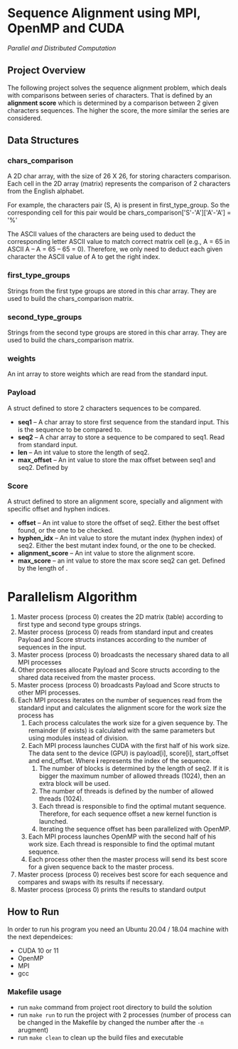 # Sequence Alignment using MPI, OpenMP and CUDA

_Parallel and Distributed Computation_


## Project Overview

The following project solves the sequence alignment problem, which deals with comparisons between series of characters. That is defined by an **alignment score** which is determined by a comparison between 2 given characters sequences. The higher the score, the more similar the series are considered.

## Data Structures

### **chars\_comparison**

A 2D char array, with the size of 26 X 26, for storing characters comparison. Each cell in the 2D array (matrix) represents the comparison of 2 characters from the English alphabet.

For example, the characters pair (S, A) is present in first\_type\_group. So the corresponding cell for this pair would be chars\_comparison[&#39;S&#39;-&#39;A&#39;][&#39;A&#39;-&#39;A&#39;] = &#39;%&#39;

The ASCII values of the characters are being used to deduct the corresponding letter ASCII value to match correct matrix cell (e.g., A = 65 in ASCII A – A = 65 – 65 = 0). Therefore, we only need to deduct each given character the ASCII value of A to get the right index.

### **first\_type\_groups**

Strings from the first type groups are stored in this char array. They are used to build the chars\_comparison matrix.

### **second\_type\_groups**

Strings from the second type groups are stored in this char array. They are used to build the chars\_comparison matrix.

### **weights**

An int array to store weights which are read from the standard input.

### **Payload**

A struct defined to store 2 characters sequences to be compared.

- **seq1** – A char array to store first sequence from the standard input. This is the sequence to be compared to.
- **seq2** – A char array to store a sequence to be compared to seq1. Read from standard input.
- **len** – An int value to store the length of seq2.
- **max\_offset** – An int value to store the max offset between seq1 and seq2. Defined by

### **Score**

A struct defined to store an alignment score, specially and alignment with specific offset and hyphen indices.

- **offset** – An int value to store the offset of seq2. Either the best offset found, or the one to be checked.
- **hyphen\_idx** – An int value to store the mutant index (hyphen index) of seq2. Either the best mutant index found, or the one to be checked.
- **alignment\_score** – An int value to store the alignment score.
- **max\_score** – an int value to store the max score seq2 can get. Defined by the length of .

# Parallelism Algorithm

1. Master process (process 0) creates the 2D matrix (table) according to first type and second type groups strings.
2. Master process (process 0) reads from standard input and creates Payload and Score structs instances according to the number of sequences in the input.
3. Master process (process 0) broadcasts the necessary shared data to all MPI processes
4. Other processes allocate Payload and Score structs according to the shared data received from the master process.
5. Master process (process 0) broadcasts Payload and Score structs to other MPI processes.
6. Each MPI process iterates on the number of sequences read from the standard input and calculates the alignment score for the work size the process has
    1. Each process calculates the work size for a given sequence by. The remainder (if exists) is calculated with the same parameters but using modules instead of division.
    2. Each MPI process launches CUDA with the first half of his work size. The data sent to the device (GPU) is payload[i], score[i], start\_offset and end\_offset. Where **i** represents the index of the sequence.
        1. The number of blocks is determined by the length of seq2. If it is bigger the maximum number of allowed threads (1024), then an extra block will be used.
        2. The number of threads is defined by the number of allowed threads (1024).
        3. Each thread is responsible to find the optimal mutant sequence. Therefore, for each sequence offset a new kernel function is launched.
        4. Iterating the sequence offset has been parallelized with OpenMP.
    3. Each MPI process launches OpenMP with the second half of his work size. Each thread is responsible to find the optimal mutant sequence.
    4. Each process other then the master process will send its best score for a given sequence back to the master process.
7. Master process (process 0) receives best score for each sequence and compares and swaps with its results if necessary.
8. Master process (process 0) prints the results to standard output

## How to Run
In order to run his program you need an Ubuntu 20.04 / 18.04 machine with the next dependeices:
- CUDA 10 or 11
- OpenMP
- MPI
- gcc

### Makefile usage
- run `make` command from project root directory to build the solution
- run `make run` to run the project with 2 processes (number of process can be changed in the Makefile by changed the number after the `-n` arugment)
- run `make clean` to clean up the build files and executable